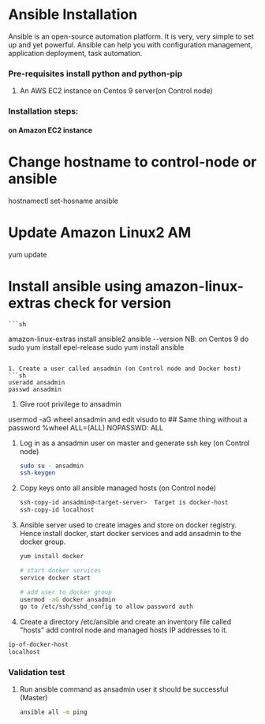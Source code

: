 # Ansible Installation

Ansible is an open-source automation platform. It is very, very simple to set up and yet powerful. Ansible can help you with configuration management, application deployment, task automation.

### Pre-requisites install python and python-pip

1. An AWS EC2 instance  on Centos 9 server(on Control node)

### Installation steps:
#### on Amazon EC2 instance

# Change hostname to control-node or ansible
hostnamectl set-hosname ansible

# Update Amazon Linux2 AM
   yum update

# Install ansible using amazon-linux-extras check for version
    ```sh
   amazon-linux-extras install ansible2
   ansible --version
NB: on Centos 9 do
sudo yum install epel-release
sudo yum install ansible
   ```
   
1. Create a user called ansadmin (on Control node and Docker host)  
   ```sh
   useradd ansadmin
   passwd ansadmin
   ```
1. Give root privilege to ansadmin 

usermod -aG wheel ansadmin and edit visudo to ## Same thing without a password
 %wheel ALL=(ALL)       NOPASSWD: ALL
   
1. Log in as a ansadmin user on master and generate ssh key (on Control node)
   ```sh 
   sudo su - ansadmin
   ssh-keygen
   ```
1. Copy keys onto all ansible managed hosts (on Control node)
   ```sh 
   ssh-copy-id ansadmin@<target-server>  Target is docker-host
   ssh-copy-id localhost
   ```

1. Ansible server used to create images and store on docker registry. Hence install docker, start docker services and add ansadmin to the docker group. 
   ```sh
   yum install docker
   
   # start docker services 
   service docker start
   
   # add user to docker group 
   usermod -aG docker ansadmin
   go to /etc/ssh/sshd_config to allow password auth
   ```
1. Create a directory /etc/ansible and create an inventory file called "hosts" add control node and managed hosts IP addresses to it. 
 
 ```sh
 ip-of-docker-host
 localhost
 ```
### Validation test

   
1. Run ansible command as ansadmin user it should be successful (Master)
   ```sh 
   ansible all -m ping
   ```
